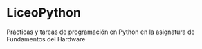 # LiceoPython
Prácticas y tareas de programación en Python en la asignatura de Fundamentos del Hardware
